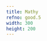 ```yaml
---
title: Mathy
refno: good.5
width: 300
height: 200
---
```


<script>
function setup() {
  canvas = createCanvas(300, 200);
}

function draw() {
  clear()
  line(0,0,mouseX,mouseY)
  text((atan2(mouseY,mouseX)*180/PI).toFixed(2)+' degrees',150,100)
}</script>
